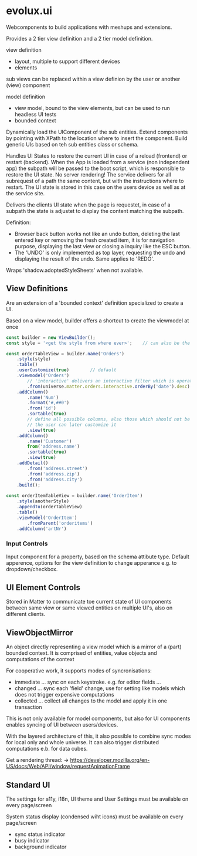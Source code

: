 evolux.ui
=========

Webcomponents to build applications with meshups and extensions. 

Provides a 2 tier view definition and a 2 tier model definition.

view definition
- layout, multiple to support different devices
- elements

sub views can be replaced within a view definion by the user or another (view) component

model definition
- view model, bound to the view elements, but can be used to run headless UI tests
- bounded context

Dynamically load the UIComponent of the sub entities.
Extend components by pointing with XPath to the location where to insert the component.
Build generic UIs based on teh sub entities class or schema.

Handles UI States to restore the current UI in case of a reload (frontend) or restart (backend).
When the App is loaded from a service (non independent app) the subpath will be passed to the boot script, which
is responsible to restore the UI state. No server rendering!
The service delivers for all subrequest of a path the same content, but with the instructions where to restart.
The UI state is stored in this case on the users device as well as at the service site. 

Delivers the clients UI state when the page is requestet, in case of a subpath the state is adjustet to display the
content matching the subpath.

Definition: 
- Browser back button works not like an undo button, deleting the last entered key or removing the 
fresh created item, it is for navigation purpose, displaying the last view or closing a inquiry like the ESC button.
- The 'UNDO' is only implemented as top layer, requesting the undo and displaying the result of the undo. Same applies to 'REDO'.

Wraps 'shadow.adoptedStyleSheets' when not available.

## View Definitions
Are an extension of a 'bounded context' definition specialized to create a UI.

Based on a view model, builder offers a shortcut to create the viewmodel at once

````js
const builder = new ViewBuilder();
const style = '<get the style from where ever>';    // can also be the result of StyleBuilder

const orderTableView = builder.name('Orders')
    .style(style)
    .table()
    .userCustomize(true)        // default
    .viewmodel('Orders')
        // 'interactive' delivers an interactive filter which is operated by the table
        .from(universe.matter.orders.interactive.orderBy('date').desc)    
    .addColumn()
        .name('Num')
        .format('#,##0')
        .from('id')
        .sortable(true)
        // define all possible columns, also those which should not be displayed by default --> .view(false)
        // the user can later customize it
        .view(true)             
    .addColumn()
        .name('Customer')
        from('address.name')
        .sortable(true)
        .view(true)
    .addDetail()
        .from('address.street')
        .from('address.zip')
        .from('address.city')
    .build();
    
const orderItemTableView = builder.name('OrderItem')
    .style(anotherStyle)
    .appendTo(orderTableView)
    .table()
    .viewModel('OrderItem')
        .fromParent('orderitems')
    .addColumn('artNr')

````

### Input Controls
Input component for a property, based on the schema attibute type. 
Default apperence, options for the view definition to change apperance e.g. to dropdown/checkbox.

## UI Element Controls
Stored in Matter to communicate toe current state of UI components between same view or same viewed entities on
multiple UI's, also on different clients.

## ViewObjectMirror
An object directly representing a view model which is a mirror of a (part) bounded context. It is comprised 
of entities, value objects and computations of the context

For cooperative work, it supports modes of syncronisations:
- immediate ... sync on each keystroke. e.g. for editor fields ...
- changed   ... sync each 'field' change, use for setting like models which does not trigger expensive computations
- collected ... collect all changes to the model and apply it in one transaction

This is not only available for model components, but also for UI components enables syncing of UI between users/devices.

With the layered architecture of this, it also possible to combine sync modes for local only and whole universe.
It can also trigger distributed computations e.b. for data cubes.

Get a rendering thread:
-> https://developer.mozilla.org/en-US/docs/Web/API/window/requestAnimationFrame 

## Standard UI
The settings for a11y, i18n, UI theme and User Settings must be available on every page/screen

System status display (condensed wiht icons) must be available on every page/screen
- sync status indicator
- busy indicator
- background indicator

